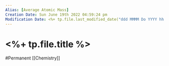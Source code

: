 ```yaml
---
Alias: [Average Atomic Mass]
Creation Date: Sun June 19th 2022 04:59:24 pm 
Modification Date: <%+ tp.file.last_modified_date("ddd MMMM Do YYYY hh:mm:ss a") %>
---
```

# <%+ tp.file.title %>
#Permanent [[Chemistry]]